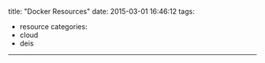 title: "Docker Resources"
date: 2015-03-01 16:46:12
tags:
- resource
categories:
- cloud
- deis

---
